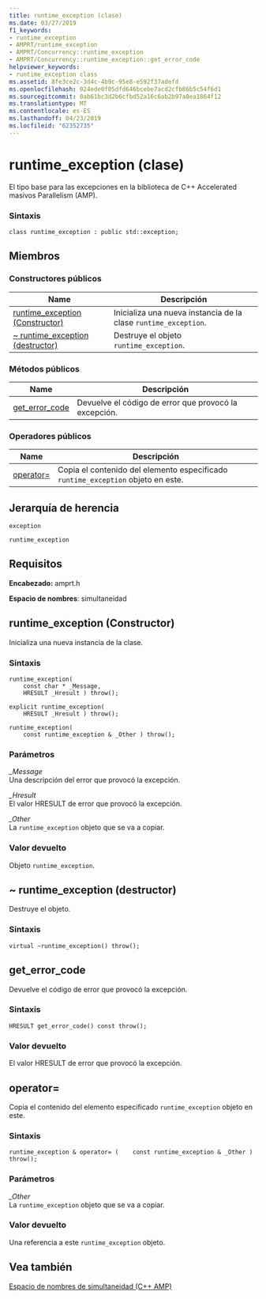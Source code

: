```yaml
---
title: runtime_exception (clase)
ms.date: 03/27/2019
f1_keywords:
- runtime_exception
- AMPRT/runtime_exception
- AMPRT/Concurrency::runtime_exception
- AMPRT/Concurrency::runtime_exception::get_error_code
helpviewer_keywords:
- runtime_exception class
ms.assetid: 8fe3ce2c-3d4c-4b9c-95e8-e592f37adefd
ms.openlocfilehash: 024ede0f05dfd646bcebe7acd2cfb86b5c54f6d1
ms.sourcegitcommit: 0ab61bc3d2b6cfbd52a16c6ab2b97a8ea1864f12
ms.translationtype: MT
ms.contentlocale: es-ES
ms.lasthandoff: 04/23/2019
ms.locfileid: "62352735"
---
```

# <a name="runtimeexception-class"></a>runtime_exception (clase)

El tipo base para las excepciones en la biblioteca de C++ Accelerated masivos Parallelism (AMP).

### <a name="syntax"></a>Sintaxis

```
class runtime_exception : public std::exception;
```

## <a name="members"></a>Miembros

### <a name="public-constructors"></a>Constructores públicos

|Name|Descripción|
|----------|-----------------|
|[runtime_exception (Constructor)](#ctor)|Inicializa una nueva instancia de la clase `runtime_exception`.|
|[~ runtime_exception (destructor)](#dtor)|Destruye el objeto `runtime_exception`.|

### <a name="public-methods"></a>Métodos públicos

|Name|Descripción|
|----------|-----------------|
|[get_error_code](#get_error_code)|Devuelve el código de error que provocó la excepción.|

### <a name="public-operators"></a>Operadores públicos

|Name|Descripción|
|----------|-----------------|
|[operator=](#operator_eq)|Copia el contenido del elemento especificado `runtime_exception` objeto en este.|

## <a name="inheritance-hierarchy"></a>Jerarquía de herencia

`exception`

`runtime_exception`

## <a name="requirements"></a>Requisitos

**Encabezado:** amprt.h

**Espacio de nombres**: simultaneidad

## <a name="ctor"></a>  runtime_exception (Constructor)

Inicializa una nueva instancia de la clase.

### <a name="syntax"></a>Sintaxis

```
runtime_exception(
    const char * _Message,
    HRESULT _Hresult ) throw();

explicit runtime_exception(
    HRESULT _Hresult ) throw();

runtime_exception(
    const runtime_exception & _Other ) throw();
```

### <a name="parameters"></a>Parámetros

*_Message*<br/>
Una descripción del error que provocó la excepción.

*_Hresult*<br/>
El valor HRESULT de error que provocó la excepción.

*_Other*<br/>
La `runtime_exception` objeto que se va a copiar.

### <a name="return-value"></a>Valor devuelto

Objeto `runtime_exception`.

## <a name="dtor"></a>  ~ runtime_exception (destructor)

Destruye el objeto.

### <a name="syntax"></a>Sintaxis

```
virtual ~runtime_exception() throw();
```

## <a name="geterrorcode"></a>get_error_code

Devuelve el código de error que provocó la excepción.

### <a name="syntax"></a>Sintaxis

```
HRESULT get_error_code() const throw();
```

### <a name="return-value"></a>Valor devuelto

El valor HRESULT de error que provocó la excepción.

## <a name="operator_eq"></a>  operator=
  Copia el contenido del elemento especificado `runtime_exception` objeto en este.

### <a name="syntax"></a>Sintaxis

```
runtime_exception & operator= (    const runtime_exception & _Other ) throw();
```

### <a name="parameters"></a>Parámetros

*_Other*<br/>
La `runtime_exception` objeto que se va a copiar.

### <a name="return-value"></a>Valor devuelto

Una referencia a este `runtime_exception` objeto.

## <a name="see-also"></a>Vea también

[Espacio de nombres de simultaneidad (C++ AMP)](concurrency-namespace-cpp-amp.md)
